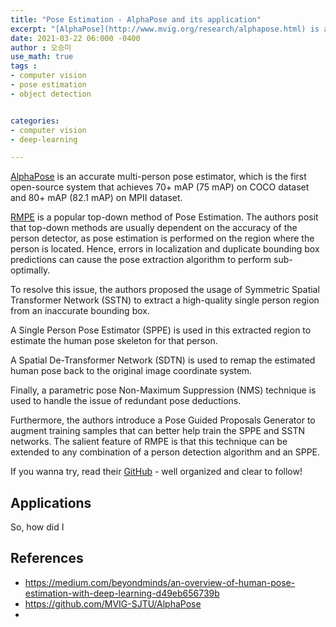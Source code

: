 ```yaml
---
title: "Pose Estimation - AlphaPose and its application"
excerpt: "[AlphaPose](http://www.mvig.org/research/alphapose.html) is an accurate multi-person pose estimator, which is the first open-source system that achieves 70+ mAP (75 mAP) on COCO dataset and 80+ mAP (82.1 mAP) on MPII dataset."
date: 2021-03-22 06:000 -0400
author : 오승미
use_math: true
tags :
- computer vision
- pose estimation
- object detection


categories:
- computer vision
- deep-learning

---
```


[AlphaPose](http://www.mvig.org/research/alphapose.html) is an accurate multi-person pose estimator, which is the first open-source system that achieves 70+ mAP (75 mAP) on COCO dataset and 80+ mAP (82.1 mAP) on MPII dataset.

[RMPE](https://arxiv.org/abs/1612.00137) is a popular top-down method of Pose Estimation. The authors posit that top-down methods are usually dependent on the accuracy of the person detector, as pose estimation is performed on the region where the person is located. Hence, errors in localization and duplicate bounding box predictions can cause the pose extraction algorithm to perform sub-optimally.

To resolve this issue, the authors proposed the usage of Symmetric Spatial Transformer Network (SSTN) to extract a high-quality single person region from an inaccurate bounding box.

A Single Person Pose Estimator (SPPE) is used in this extracted region to estimate the human pose skeleton for that person.

A Spatial De-Transformer Network (SDTN) is used to remap the estimated human pose back to the original image coordinate system.

Finally, a parametric pose Non-Maximum Suppression (NMS) technique is used to handle the issue of redundant pose deductions.

Furthermore, the authors introduce a Pose Guided Proposals Generator to augment training samples that can better help train the SPPE and SSTN networks. The salient feature of RMPE is that this technique can be extended to any combination of a person detection algorithm and an SPPE.

If you wanna try, read their [GitHub](https://github.com/MVIG-SJTU/AlphaPose/blob/master/docs/INSTALL.md) - well organized and clear to follow!



## Applications  

So, how did I



## References

- https://medium.com/beyondminds/an-overview-of-human-pose-estimation-with-deep-learning-d49eb656739b
- https://github.com/MVIG-SJTU/AlphaPose
-
